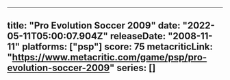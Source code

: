 
---
title: "Pro Evolution Soccer 2009"
date: "2022-05-11T05:00:07.904Z"
releaseDate: "2008-11-11"
platforms: ["psp"]
score: 75
metacriticLink: "https://www.metacritic.com/game/psp/pro-evolution-soccer-2009"
series: []
---
